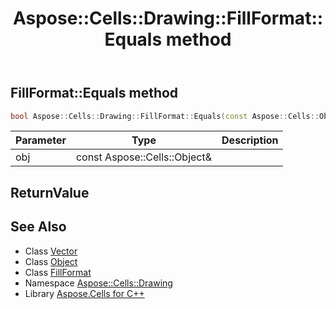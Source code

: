 ﻿---
title: Aspose::Cells::Drawing::FillFormat::Equals method
linktitle: Equals
second_title: Aspose.Cells for C++ API Reference
description: 'How to use Equals method of Aspose::Cells::Drawing::FillFormat class in C++.'
type: docs
weight: 3400
url: /cpp/aspose.cells.drawing/fillformat/equals/
---
## FillFormat::Equals method




```cpp
bool Aspose::Cells::Drawing::FillFormat::Equals(const Aspose::Cells::Object &obj)
```


| Parameter | Type | Description |
| --- | --- | --- |
| obj | const Aspose::Cells::Object\& |  |

## ReturnValue



## See Also

* Class [Vector](../../../aspose.cells/vector/)
* Class [Object](../../../aspose.cells/object/)
* Class [FillFormat](../)
* Namespace [Aspose::Cells::Drawing](../../)
* Library [Aspose.Cells for C++](../../../)
